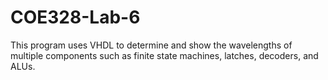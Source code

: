 # COE328-Lab-6
This program uses VHDL to determine and show the wavelengths of multiple components such as finite state machines, latches, decoders, and ALUs.
